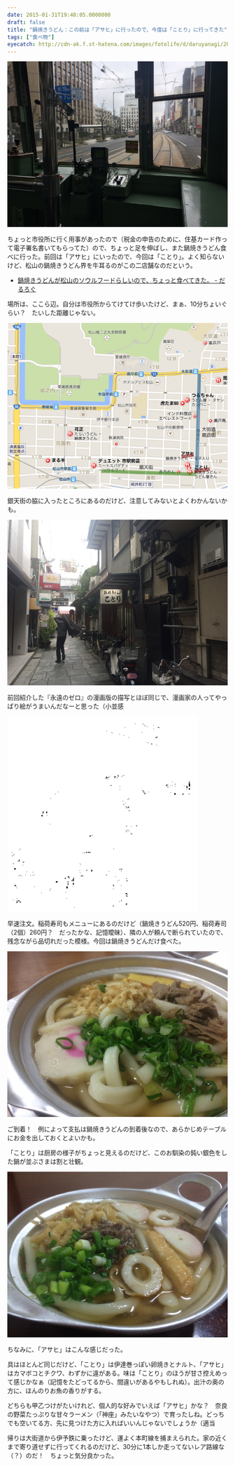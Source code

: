 ```yaml
---
date: 2015-01-31T19:48:05.0000000
draft: false
title: "鍋焼きうどん：この前は「アサヒ」に行ったので、今度は「ことり」に行ってきた"
tags: ["食べ物"]
eyecatch: http://cdn-ak.f.st-hatena.com/images/fotolife/d/daruyanagi/20150130/20150130131520.jpg
---
```

<p><span itemscope itemtype="http://schema.org/Photograph"><img src="20150130131520.jpg" alt="f:id:daruyanagi:20150130131520j:plain" title="f:id:daruyanagi:20150130131520j:plain" class="hatena-fotolife" itemprop="image"></span></p><p>ちょっと市役所に行く用事があったので（税金の申告のために、住基カード作って電子署名書いてもらってた）ので、ちょっと足を伸ばし、また鍋焼きうどん食べに行った。前回は「アサヒ」にいったので、今回は「ことり」。よく知らないけど、松山の鍋焼きうどん界を牛耳るのがこの二店舗なのだという。</p>

<ul>
<li><a href="https://blog.daruyanagi.jp/entry/2015/01/24/173023">&#x934B;&#x713C;&#x304D;&#x3046;&#x3069;&#x3093;&#x304C;&#x677E;&#x5C71;&#x306E;&#x30BD;&#x30A6;&#x30EB;&#x30D5;&#x30FC;&#x30C9;&#x3089;&#x3057;&#x3044;&#x306E;&#x3067;&#x3001;&#x3061;&#x3087;&#x3063;&#x3068;&#x98DF;&#x3079;&#x3066;&#x304D;&#x305F;&#x3002; - &#x3060;&#x308B;&#x308D;&#x3050;</a></li>
</ul><p>場所は、ここら辺。自分は市役所からてけてけ歩いたけど、まぁ、10分ちょいぐらい？　たいした距離じゃない。</p><p><span itemscope itemtype="http://schema.org/Photograph"><img src="20150131193324.png" alt="f:id:daruyanagi:20150131193324p:plain" title="f:id:daruyanagi:20150131193324p:plain" class="hatena-fotolife" itemprop="image"></span></p><p>銀天街の脇に入ったところにあるのだけど、注意してみないとよくわかんないかも。</p><p><span itemscope itemtype="http://schema.org/Photograph"><img src="20150130130629.jpg" alt="f:id:daruyanagi:20150130130629j:plain" title="f:id:daruyanagi:20150130130629j:plain" class="hatena-fotolife" itemprop="image"></span></p><p>前回紹介した『永遠のゼロ』の漫画版の描写とほぼ同じで、漫画家の人ってやっぱり絵がうまいんだなーと思った（小並感</p><p><span itemscope itemtype="http://schema.org/Photograph"><img src="20150124171142.png" alt="f:id:daruyanagi:20150124171142p:plain" title="f:id:daruyanagi:20150124171142p:plain" class="hatena-fotolife" itemprop="image"></span></p><p>早速注文。稲荷寿司もメニューにあるのだけど（鍋焼きうどん520円、稲荷寿司（2個）260円？　だったかな、記憶曖昧）、隣の人が頼んで断られていたので、残念ながら品切れだった模様。今回は鍋焼きうどんだけ食べた。</p><p><span itemscope itemtype="http://schema.org/Photograph"><img src="20150130125717.jpg" alt="f:id:daruyanagi:20150130125717j:plain" title="f:id:daruyanagi:20150130125717j:plain" class="hatena-fotolife" itemprop="image"></span></p><p>ご到着！　例によって支払は鍋焼きうどんの到着後なので、あらかじめテーブルにお金を出しておくとよいかも。</p><p>「ことり」は厨房の様子がちょっと見えるのだけど、このお馴染の鈍い銀色をした鍋が並ぶさまは割と壮観。</p><p><span itemscope itemtype="http://schema.org/Photograph"><img src="20150124113657.jpg" alt="f:id:daruyanagi:20150124113657j:plain" title="f:id:daruyanagi:20150124113657j:plain" class="hatena-fotolife" itemprop="image"></span></p><p>ちなみに、「アサヒ」はこんな感じだった。</p><p>具はほとんど同じだけど、「ことり」は伊達巻っぽい卵焼きとナルト、「アサヒ」はカマボコとチクワ、わずかに違がある。味は「ことり」のほうが甘さ控えめって感じかなぁ（記憶をたどってるから、間違いがあるやもしれぬ）。出汁の奥の方に、ほんのりお魚の香りがする。</p><p>どちらも甲乙つけがたいけれど、個人的な好みでいえば「アサヒ」かな？　奈良の野菜たっぷりな甘々ラーメン（「神座」みたいなやつ）で育ったしね。どっちでも空いてる方、先に見つけた方に入ればいいんじゃないでしょうか（適当</p><p>帰りは大街道から伊予鉄に乗ったけど、運よく本町線を捕まえられた。家の近くまで寄り道せずに行ってくれるのだけど、30分に1本しか走ってないレア路線な（？）のだ！　ちょっと気分良かった。</p>
